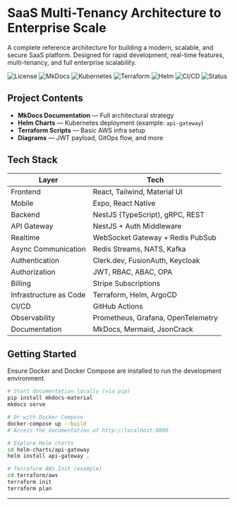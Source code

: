 # SaaS Multi-Tenancy Architecture to Enterprise Scale

A complete reference architecture for building a modern, scalable, and secure SaaS platform. Designed for rapid development, real-time features, multi-tenancy, and full enterprise scalability.

![License](https://img.shields.io/badge/license-MIT-green)
![MkDocs](https://img.shields.io/badge/docs-MkDocs-blue)
![Kubernetes](https://img.shields.io/badge/k8s-ready-326ce5)
![Terraform](https://img.shields.io/badge/infra-terraform-623CE4)
![Helm](https://img.shields.io/badge/deploy-helm-0f1689)
![CI/CD](https://img.shields.io/badge/ci--cd-github--actions-blue)
![Status](https://img.shields.io/badge/stability-experimental-yellow)

## Project Contents

- **MkDocs Documentation** — Full architectural strategy
- **Helm Charts** — Kubernetes deployment (example: `api-gateway`)
- **Terraform Scripts** — Basic AWS infra setup
- **Diagrams** — JWT payload, GitOps flow, and more

## Tech Stack

| Layer                  | Tech                             |
|------------------------|----------------------------------|
| Frontend               | React, Tailwind, Material UI     |
| Mobile                 | Expo, React Native               |
| Backend                | NestJS (TypeScript), gRPC, REST  |
| API Gateway            | NestJS + Auth Middleware         |
| Realtime               | WebSocket Gateway + Redis PubSub |
| Async Communication    | Redis Streams, NATS, Kafka       |
| Authentication         | Clerk.dev, FusionAuth, Keycloak  |
| Authorization          | JWT, RBAC, ABAC, OPA             |
| Billing                | Stripe Subscriptions             |
| Infrastructure as Code | Terraform, Helm, ArgoCD          |
| CI/CD                  | GitHub Actions                   |
| Observability          | Prometheus, Grafana, OpenTelemetry |
| Documentation          | MkDocs, Mermaid, JsonCrack       |

## Getting Started

Ensure Docker and Docker Compose are installed to run the development environment.

```bash
# Start documentation locally (via pip)
pip install mkdocs-material
mkdocs serve

# Or with Docker Compose
docker-compose up --build
# Access the documentation at http://localhost:8000

# Explore Helm charts
cd helm-charts/api-gateway
helm install api-gateway .

# Terraform AWS Init (example)
cd terraform/aws
terraform init
terraform plan
```

---

